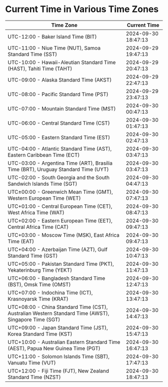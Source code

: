 # Current Time in Various Time Zones

| Time Zone | Current Time |
|-----------|--------------|
| UTC-12:00 - Baker Island Time (BIT) | 2024-09-30 18:47:13 |
| UTC-11:00 - Niue Time (NUT), Samoa Standard Time (SST) | 2024-09-29 19:47:13 |
| UTC-10:00 - Hawaii-Aleutian Standard Time (HAST), Tahiti Time (TAHT) | 2024-09-29 20:47:13 |
| UTC-09:00 - Alaska Standard Time (AKST) | 2024-09-29 22:47:13 |
| UTC-08:00 - Pacific Standard Time (PST) | 2024-09-29 23:47:13 |
| UTC-07:00 - Mountain Standard Time (MST) | 2024-09-30 00:47:13 |
| UTC-06:00 - Central Standard Time (CST) | 2024-09-30 01:47:13 |
| UTC-05:00 - Eastern Standard Time (EST) | 2024-09-30 02:47:13 |
| UTC-04:00 - Atlantic Standard Time (AST), Eastern Caribbean Time (ECT) | 2024-09-30 03:47:13 |
| UTC-03:00 - Argentina Time (ART), Brasília Time (BRT), Uruguay Standard Time (UYT) | 2024-09-30 03:47:13 |
| UTC-02:00 - South Georgia and the South Sandwich Islands Time (SGT) | 2024-09-30 04:47:13 |
| UTC±00:00 - Greenwich Mean Time (GMT), Western European Time (WET) | 2024-09-30 07:47:13 |
| UTC+01:00 - Central European Time (CET), West Africa Time (WAT) | 2024-09-30 08:47:13 |
| UTC+02:00 - Eastern European Time (EET), Central Africa Time (CAT) | 2024-09-30 09:47:13 |
| UTC+03:00 - Moscow Time (MSK), East Africa Time (EAT) | 2024-09-30 09:47:13 |
| UTC+04:00 - Azerbaijan Time (AZT), Gulf Standard Time (GST) | 2024-09-30 10:47:13 |
| UTC+05:00 - Pakistan Standard Time (PKT), Yekaterinburg Time (YEKT) | 2024-09-30 11:47:13 |
| UTC+06:00 - Bangladesh Standard Time (BST), Omsk Time (OMST) | 2024-09-30 12:47:13 |
| UTC+07:00 - Indochina Time (ICT), Krasnoyarsk Time (KRAT) | 2024-09-30 13:47:13 |
| UTC+08:00 - China Standard Time (CST), Australian Western Standard Time (AWST), Singapore Time (SGT) | 2024-09-30 14:47:13 |
| UTC+09:00 - Japan Standard Time (JST), Korea Standard Time (KST) | 2024-09-30 15:47:13 |
| UTC+10:00 - Australian Eastern Standard Time (AEST), Papua New Guinea Time (PGT) | 2024-09-30 16:47:13 |
| UTC+11:00 - Solomon Islands Time (SBT), Vanuatu Time (VUT) | 2024-09-30 17:47:13 |
| UTC+12:00 - Fiji Time (FJT), New Zealand Standard Time (NZST) | 2024-09-30 18:47:13 |
